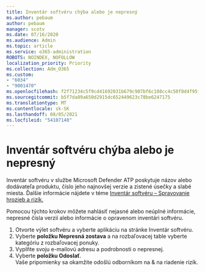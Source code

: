 ```yaml
---
title: Inventár softvéru chýba alebo je nepresný
ms.author: pebaum
author: pebaum
manager: scotv
ms.date: 07/16/2020
ms.audience: Admin
ms.topic: article
ms.service: o365-administration
ROBOTS: NOINDEX, NOFOLLOW
localization_priority: Priority
ms.collection: Adm_O365
ms.custom:
- "6034"
- "9001470"
ms.openlocfilehash: f2f71234c5f9cd41692031b679c987bf6c108cc4c50f8d4f95f72da42fea73c7
ms.sourcegitcommit: b5f7da89a650d2915dc652449623c78be6247175
ms.translationtype: MT
ms.contentlocale: sk-SK
ms.lasthandoff: 08/05/2021
ms.locfileid: "54107140"
---
```

# <a name="software-inventory-is-missing-or-inaccurate"></a>Inventár softvéru chýba alebo je nepresný

Inventár softvéru v službe Microsoft Defender ATP poskytuje názov alebo dodávateľa produktu, číslo jeho najnovšej verzie a zistené úsečky a slabé miesta. Ďalšie informácie nájdete v téme [Inventár softvéru – Spravovanie hrozieb a rizík.](/windows/security/threat-protection/microsoft-defender-atp/tvm-software-inventory)

Pomocou týchto krokov môžete nahlásiť nejasné alebo neúplné informácie, nepresné čísla verzií alebo informácie o opravenom inventári softvéru.  

1. Otvorte výlet softvéru a vyberte aplikáciu na stránke Inventár softvéru.
2. Vyberte **položku Nepresná zostava** a na rozbaľovacej table vyberte kategóriu z rozbaľovacej ponuky.
3. Vyplňte svoju e-mailovú adresu a podrobnosti o nepresnej.
4. Vyberte **položku Odoslať**.</br>
    Vaše pripomienky sa okamžite odošlú odborníkom na & na riadenie rizík.